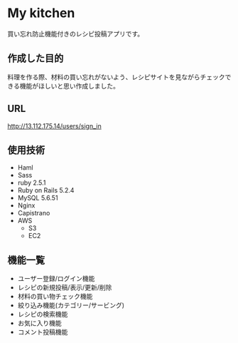 # My kitchen
買い忘れ防止機能付きのレシピ投稿アプリです。

## 作成した目的
料理を作る際、材料の買い忘れがないよう、レシピサイトを見ながらチェックできる機能がほしいと思い作成しました。

## URL
http://13.112.175.14/users/sign_in

## 使用技術
* Haml
* Sass
* ruby 2.5.1
* Ruby on Rails 5.2.4
* MySQL 5.6.51
* Nginx
* Capistrano
* AWS
    - S3
    - EC2

## 機能一覧
* ユーザー登録/ログイン機能
* レシピの新規投稿/表示/更新/削除
* 材料の買い物チェック機能
* 絞り込み機能(カテゴリー/サービング)
* レシピの検索機能
* お気に入り機能
* コメント投稿機能